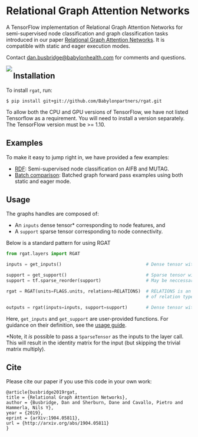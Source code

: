 # Relational Graph Attention Networks

A TensorFlow implementation of Relational Graph Attention Networks for semi-supervised node classification and graph classification tasks introduced in our paper [Relational Graph Attention Networks](https://openreview.net/forum?id=Bklzkh0qFm). It is compatible with static and eager execution modes.

Contact [dan.busbridge@babylonhealth.com](mailto:dan.busbridge@babylonhealth.com) for comments and questions.

<img align="left" src="images/argat.png">

## Installation
To install `rgat`, run:
```
$ pip install git+git://github.com/Babylonpartners/rgat.git
```
To allow both the CPU and GPU versions of TensorFlow, we have not listed Tensorflow as a requirement. You will need to install a version separately. The TensorFlow version must be >= 1.10.

## Examples
To make it easy to jump right in, we have provided a few examples:
+ [RDF](examples/rdf): Semi-supervised node classification on AIFB and MUTAG.
+ [Batch comparison](examples/batching): Batched graph forward pass examples using both static and eager mode.

## Usage
The graphs handles are composed of:
+ An `inputs` dense tensor* corresponding to node features, and
+ A `support` sparse tensor corresponding to node connectivity.

Below is a standard pattern for using RGAT
```python
from rgat.layers import RGAT

inputs = get_inputs()                                # Dense tensor with shape (?, Features)

support = get_support()                              # Sparse tensor with dense shape (?, ?)
support = tf.sparse_reorder(support)                 # May be neccessary, depending on construction

rgat = RGAT(units=FLAGS.units, relations=RELATIONS)  # RELATIONS is an integer indicating the number 
                                                     # of relation types in the graph

outputs = rgat(inputs=inputs, support=support)       # Dense tensor with shape (?, FLAGS.units)
```
Here, `get_inputs` and `get_support` are user-provided functions. 
For guidance on their definition, see the [usage guide](docs/usage_guide.md).

*Note, it *is* possible to pass a `SparseTensor` as the inputs to the layer call. 
This will result in the identity matrix for the input (but skipping the trivial matrix multiply).

## Cite

Please cite our paper if you use this code in your own work:
```
@article{busbridge2019rgat,
title = {Relational Graph Attention Networks},
author = {Busbridge, Dan and Sherburn, Dane and Cavallo, Pietro and Hammerla, Nils Y},
year = {2019},
eprint = {arXiv:1904.05811},
url = {http://arxiv.org/abs/1904.05811}
}
```
